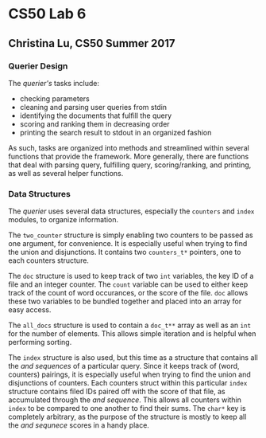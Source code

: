 
# CS50 Lab 6
## Christina Lu, CS50 Summer 2017

### Querier Design

The *querier's* tasks include:

* checking parameters
* cleaning and parsing user queries from stdin
* identifying the documents that fulfill the query
* scoring and ranking them in decreasing order
* printing the search result to stdout in an organized fashion

As such, tasks are organized into methods and streamlined within several 
functions that provide the framework. More generally, there are functions
that deal with parsing query, fulfilling query, scoring/ranking, and printing,
as well as several helper functions.

### Data Structures

The *querier* uses several data structures, especially the `counters` and
`index` modules, to organize information.

The `two_counter` structure is simply enabling two counters to be passed as
one argument, for convenience. It is especially useful when trying to find
the union and disjunctions. It contains two `counters_t*` pointers, one to
each counters structure.

The `doc` structure is used to keep track of two `int` variables, the key 
ID of a file and an integer counter. The `count` variable can be used to
either keep track of the count of word occurances, or the score of the file.
`doc` allows these two variables to be bundled together and placed into an
array for easy access.

The `all_docs` structure is used to contain a `doc_t**` array as well as an
`int` for the number of elements. This allows simple iteration and is
helpful when performing sorting.

The `index` structure is also used, but this time as a structure that contains
all the *and sequences* of a particular query. Since it keeps track of 
(word, counters) pairings, it is especially useful when trying to find the 
union and disjunctions of counters. Each counters struct within this 
particular `index` structure contains filed IDs paired off with the score
of that file, as accumulated through the *and sequence*. This allows all 
counters within `index` to be compared to one another to find their sums.
The `char*` key is completely arbitrary, as the purpose of the structure
is mostly to keep all the *and sequnece* scores in a handy place.

